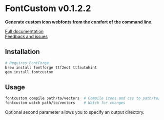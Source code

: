 FontCustom v0.1.2.2
==========

**Generate custom icon webfonts from the comfort of the command line.**

[Full documentation](http://endtwist.github.com/fontcustom/)<br/>
[Feedback and issues](https://github.com/endtwist/fontcustom/issues)


Installation
------------

```sh
# Requires FontForge
brew install fontforge ttf2eot ttfautohint
gem install fontcustom
```


Usage
-----

```sh
fontcustom compile path/to/vectors  # Compile icons and css to path/to/fontcustom/*
fontcustom watch path/to/vectors    # Watch for changes
```

Optional second parameter allows you to specify an output directory.
